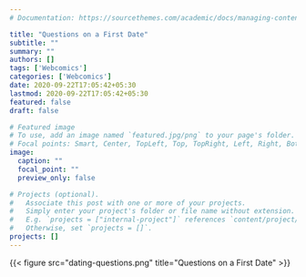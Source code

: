 ```yaml
---
# Documentation: https://sourcethemes.com/academic/docs/managing-content/

title: "Questions on a First Date"
subtitle: ""
summary: ""
authors: []
tags: ['Webcomics']
categories: ['Webcomics']
date: 2020-09-22T17:05:42+05:30
lastmod: 2020-09-22T17:05:42+05:30
featured: false
draft: false

# Featured image
# To use, add an image named `featured.jpg/png` to your page's folder.
# Focal points: Smart, Center, TopLeft, Top, TopRight, Left, Right, BottomLeft, Bottom, BottomRight.
image:
  caption: ""
  focal_point: ""
  preview_only: false

# Projects (optional).
#   Associate this post with one or more of your projects.
#   Simply enter your project's folder or file name without extension.
#   E.g. `projects = ["internal-project"]` references `content/project/deep-learning/index.md`.
#   Otherwise, set `projects = []`.
projects: []
---
```


{{< figure src="dating-questions.png" title="Questions on a First Date" >}}